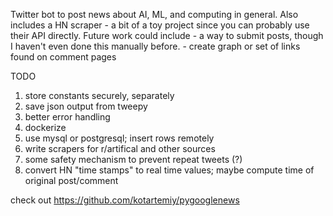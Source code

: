 Twitter bot to post news about AI, ML, and computing in general.
Also includes a HN scraper - a bit of a toy project since you can probably use their API directly.
Future work could include 
    - a way to submit posts, though I haven't even done this manually before.
    - create graph or set of links found on comment pages

TODO
1) store constants securely, separately
2) save json output from tweepy
3) better error handling
4) dockerize
5) use mysql or postgresql; insert rows remotely
6) write scrapers for r/artifical and other sources
7) some safety mechanism to prevent repeat tweets (?)
8) convert HN "time stamps" to real time values; maybe compute time of original post/comment

check out https://github.com/kotartemiy/pygooglenews
